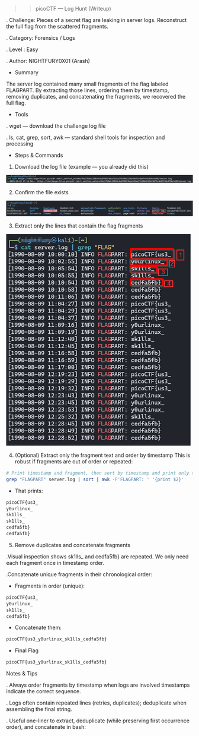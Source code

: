 >> picoCTF — Log Hunt (Writeup)

. Challenge: Pieces of a secret flag are leaking in server logs. Reconstruct the full flag from the scattered fragments.

. Category: Forensics / Logs

. Level : Easy

. Author: NIGHTFURY0X01 (Arash)

+ Summary

The server log contained many small fragments of the flag labeled FLAGPART. By extracting those lines, ordering them by timestamp, removing duplicates, and concatenating the fragments, we recovered the full flag.

+ Tools

. wget — download the challenge log file

. ls, cat, grep, sort, awk — standard shell tools for inspection and processing

+ Steps & Commands

1. Download the log file (example — you already did this)

![Step 1](images/1.png)


2. Confirm the file exists

![Step 2](images/2.png)


3. Extract only the lines that contain the flag fragments


![Step 3](images/3.png)




4. (Optional) Extract only the fragment text and order by timestamp
This is robust if fragments are out of order or repeated:

```bash 
# Print timestamp and fragment, then sort by timestamp and print only the fragment (last field)
grep "FLAGPART" server.log | sort | awk -F'FLAGPART: ' '{print $2}'
```


+ That prints:
``` bash
picoCTF{us3_
y0urlinux_
sk1lls_
sk1lls_
cedfa5fb}
cedfa5fb}
 ```

5. Remove duplicates and concatenate fragments

.Visual inspection shows sk1lls_ and cedfa5fb} are repeated. We only need each fragment once in timestamp order.

.Concatenate unique fragments in their chronological order:

+ Fragments in order (unique):

```bash
picoCTF{us3_
y0urlinux_
sk1lls_
cedfa5fb}

```
+ Concatenate them:

```bash
picoCTF{us3_y0urlinux_sk1lls_cedfa5fb}
```

+ Final Flag
``` bash
picoCTF{us3_y0urlinux_sk1lls_cedfa5fb}
```

Notes & Tips

. Always order fragments by timestamp when logs are involved  timestamps indicate the correct sequence.

. Logs often contain repeated lines (retries, duplicates); deduplicate when assembling the final string.

. Useful one-liner to extract, deduplicate (while preserving first occurrence order), and concatenate in bash: